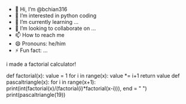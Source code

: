 - 👋 Hi, I’m @bchian316
- 👀 I’m interested in python coding
- 🌱 I’m currently learning ...
- 💞️ I’m looking to collaborate on ...
- 📫 How to reach me 
- 😄 Pronouns: he/him
- ⚡ Fun fact: ...

<!---
bchian316/bchian316 is a ✨ special ✨ repository because its `README.md` (this file) appears on your GitHub profile.
You can click the Preview link to take a look at your changes.
--->
i made a factorial calculator!

def factorial(x):
    value = 1
    for i in range(x):
        value *= i+1
    return value
def pascaltriangle(x):
    for i in range(x+1):
        print(int(factorial(x)/(factorial(i)*factorial(x-i))), end = " ")
print(pascaltriangle(19))
